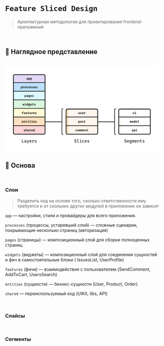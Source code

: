 # `Feature Sliced Design`
> Архитектурная методология для проектирования frontend-приложений

<br>

## 🚩 Наглядное представление

<br>

<img src="./pages/img/1.jpg" style="width: 500px">

<br>

## 🚩 Основа

<br>

### Слои
> Разделить код на основе того, сколько ответственности ему требуется и от скольких других модулей в приложении он зависит

`app` — настройки, стили и провайдеры для всего приложения.

`processes` (процессы, устаревший слой) — сложные сценарии, покрывающие несколько страниц (авторизация)

`pages` (страницы) — композиционный слой для сборки полноценных страниц

`widgets` (виджеты) — композиционный слой для соединения сущностей и фич в самостоятельные блоки ( IssuesList, UserProfile)

`features` (фичи) — взаимодействия с пользователем (SendComment, AddToCart, UsersSearch)

`entities` (сущности) — бизнес-сущности (User, Product, Order)

`shared` — переиспользуемый код (UIKit, libs, API)


<br>

### Слайсы

<br>

### Сегменты


